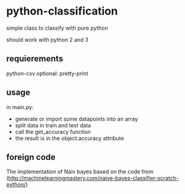 # python-classification
simple class to classify with pure python

should work with python 2 and 3

## requierements
python-csv
optional: pretty-print

## usage
in main.py:
- generate or import some datapoints into an array
- split data in train and test data
- call the get_accuracy function
- the result is in the object.accuracy attribute

## foreign code
The implementation of Naiv bayes based on the code from
(http://machinelearningmastery.com/naive-bayes-classifier-scratch-python/)
